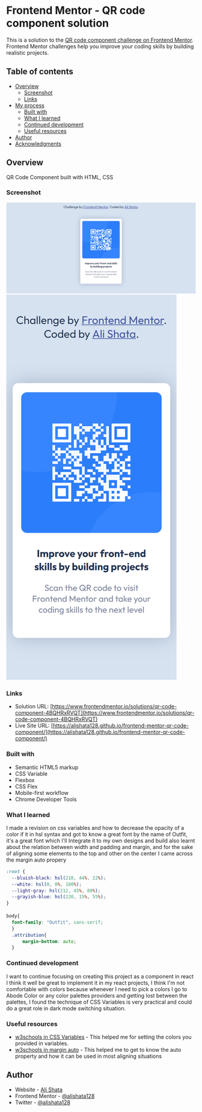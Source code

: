 # Frontend Mentor - QR code component solution

This is a solution to the [QR code component challenge on Frontend Mentor](https://www.frontendmentor.io/challenges/qr-code-component-iux_sIO_H). Frontend Mentor challenges help you improve your coding skills by building realistic projects. 

## Table of contents

- [Overview](#overview)
  - [Screenshot](#screenshot)
  - [Links](#links)
- [My process](#my-process)
  - [Built with](#built-with)
  - [What I learned](#what-i-learned)
  - [Continued development](#continued-development)
  - [Useful resources](#useful-resources)
- [Author](#author)
- [Acknowledgments](#acknowledgments)


## Overview
QR Code Component built with HTML, CSS


### Screenshot

![](./images/QR%20code%20component%20desktop.png)
![](./images/QR%20code%20component%20mobile.png)

### Links

- Solution URL: [https://www.frontendmentor.io/solutions/qr-code-component-4BQHRxRVQT](https://www.frontendmentor.io/solutions/qr-code-component-4BQHRxRVQT)
- Live Site URL: [https://alishata128.github.io/frontend-mentor-qr-code-component/](https://alishata128.github.io/frontend-mentor-qr-code-component/)


### Built with

- Semantic HTML5 markup
- CSS Variable
- Flexbox
- CSS Flex
- Mobile-first workflow
- Chrome Developer Tools

### What I learned

I made a revision on css variables and how to decrease the opacity of a color if it in hsl syntax and got to know a great font by the name of Outfit, it's a great font which I'll Integrate it to my own designs and build also learnt about the relation between width and padding and margin, and for the sake of aligning some elements to the top and other on the center I came across the margin auto propery

```css
:root {
  --bluish-black: hsl(218, 44%, 22%);
  --white: hsl(0, 0%, 100%);
  --light-gray: hsl(212, 45%, 89%);
  --grayish-blue: hsl(220, 15%, 55%);
}

body{
  font-family: "Outfit", sans-serif;
  }
  .attribution{
      margin-bottom: auto;
  }
```
### Continued development

I want to continue focusing on creating this project as a component in react I think it well be great to implement
it in my react projects, I think I'm not comfortable with colors because whenever I need to pick a colors I go to Abode Color or any color palettes providers and getting lost between the palettes, I found the technique of CSS Variables is very practical and could do a great role in dark mode switching situation.

### Useful resources

- [w3schools in CSS Variables](https://www.w3schools.com/css/css3_variables.asp) - This helped me for setting the colors you provided in variables.
- [w3schools in margin auto](https://www.w3schools.com/css/css_margin.asp) - This helped me to get to know the auto property and how it can be used in most aligning situations

## Author

- Website - [Ali Shata](https://www.linkedin.com/in/alishata)
- Frontend Mentor - [@alishata128](https://www.frontendmentor.io/profile/alishata128)
- Twitter - [@alishata128](https://www.twitter.com/alishata128)
